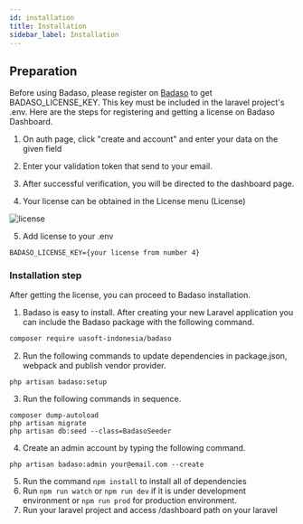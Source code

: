 ```yaml
---
id: installation
title: Installation
sidebar_label: Installation
---
```



## Preparation
Before using Badaso, please register on <a href="https://badaso.uatech.co.id/" target="_blank">Badaso</a> to get BADASO_LICENSE_KEY. This key must be included in the laravel project's .env.
Here are the steps for registering and getting a license on Badaso Dashboard.

1. On auth page, click "create and account" and enter your data on the given field

2. Enter your validation token that send to your email.

3. After successful verification, you will be directed to the dashboard page.

4. Your license can be obtained in the License menu (License)

![license](assets/dashboard-licence.png)

5. Add license to your .env

`BADASO_LICENSE_KEY={your license from number 4}`


### Installation step

After getting the license, you can proceed to Badaso installation.


1. Badaso is easy to install. After creating your new Laravel application you can include the Badaso package with the following command.

```bash
composer require uasoft-indonesia/badaso
```

2. Run the following commands to update dependencies in package.json, webpack and publish vendor provider.
```
php artisan badaso:setup
```

3. Run the following commands in sequence.
```
composer dump-autoload
php artisan migrate
php artisan db:seed --class=BadasoSeeder
```

4. Create an admin account by typing the following command.
```
php artisan badaso:admin your@email.com --create
```

5. Run the command ```npm install``` to install all of dependencies
6. Run ```npm run watch``` or ```npm run dev``` if it is under development environment or ```npm run prod``` for production environment.
7. Run your laravel project and access /dashboard path on your laravel